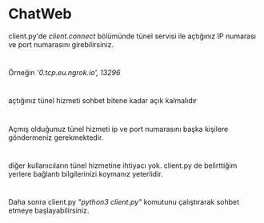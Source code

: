 # ChatWeb
  client.py'de *client.connect* bölümünde tünel servisi ile açtığınız IP numarası ve port numarasını girebilirsiniz.
  #
  Örneğin
  *'0.tcp.eu.ngrok.io', 13296*
  #
  açtığınız tünel hizmeti sohbet bitene kadar açık kalmalıdır
  #
  Açmış olduğunuz tünel hizmeti ip ve port numarasını başka kişilere göndermeniz gerekmektedir.
  #
  diğer kullanıcıların tünel hizmetine ihtiyacı yok. client.py de belirttiğim yerlere bağlantı bilgilerinizi koymanız yeterlidir.
  #
  Daha sonra client.py *"python3 client.py"* komutunu çalıştırarak sohbet etmeye başlayabilirsiniz.

